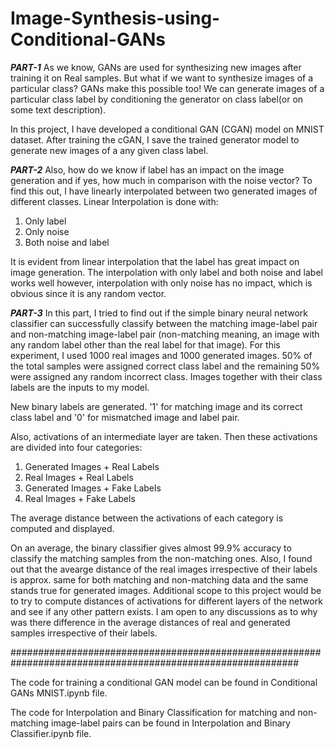 # Image-Synthesis-using-Conditional-GANs

***PART-1***
As we know, GANs are used for synthesizing new images after training it on Real samples. But what if we want to synthesize images of a particular class? GANs make this possible too! We can generate images of a particular class label by conditioning the generator on class label(or on some text description).

In this project, I have developed a conditional GAN (CGAN) model on MNIST dataset. After training the cGAN, I save the trained generator model to generate new images of a any given class label.

***PART-2***
Also, how do we know if label has an impact on the image generation and if yes, how much in comparison with the noise vector? To find this out, I have linearly interpolated between two generated images of different classes. 
Linear Interpolation is done with:
1. Only label
2. Only noise
3. Both noise and label

It is evident from linear interpolation that the label has great impact on image generation. The interpolation with only label and both noise and label works well however, interpolation with only noise has no impact, which is obvious since it is any random vector.

***PART-3***
In this part, I tried to find out if the simple binary neural network classifier can successfully classify between the matching image-label pair and non-matching image-label pair (non-matching meaning, an image with any random label other than the real label for that image). For this experiment, I used 1000 real images and 1000 generated images. 50% of the total samples were assigned correct class label and the remaining 50% were assigned any random incorrect class. Images together with their class labels are the inputs to my model. 

New binary labels are generated. '1' for matching image and its correct class label and '0' for mismatched image and label pair.

Also, activations of an intermediate layer are taken. Then these activations are divided into four categories: 
1. Generated Images + Real Labels
2. Real Images + Real Labels
3. Generated Images + Fake Labels
4. Real Images + Fake Labels

The average distance between the activations of each category is computed and displayed. 

On an average, the binary classifier gives almost 99.9% accuracy to classify the matching samples from the non-matching ones. 
Also, I found out that the avearge distance of the real images irrespective of their labels is approx. same for both matching and non-matching data and the same stands true for generated images.
Additional scope to this project would be to try to compute distances of activations for different layers of the network and see if any other pattern exists.
I am open to any discussions as to why was there difference in the average distances of real and generated samples irrespective of their labels.

############################################################################################################

The code for training a conditional GAN model can be found in Conditional GANs MNIST.ipynb file.

The code for Interpolation and Binary Classification for matching and non-matching image-label pairs can be found in Interpolation and Binary Classifier.ipynb file.

